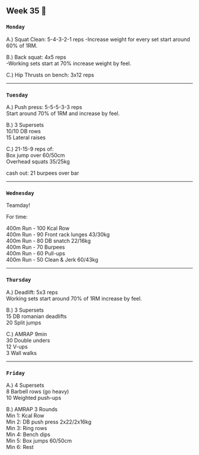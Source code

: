 ## Week 35  :beaver: 

### `Monday`     
A.) Squat Clean: 5-4-3-2-1 reps 
-Increase weight for every set start around 60% of 1RM.  

B.) Back squat: 4x5 reps  
-Working sets start at 70% increase weight by feel.  

C.) Hip Thrusts on bench: 3x12 reps  


---
### `Tuesday`
A.) Push press: 5-5-5-3-3 reps  
Start around 70% of 1RM and increase by feel.  

B.) 3 Supersets  
10/10 DB rows  
15 Lateral raises  

C.) 21-15-9 reps of:   
Box jump over 60/50cm  
Overhead squats 35/25kg  

cash out: 21 burpees over bar  

----
### `Wednesday`
Teamday!  

For time:  

400m Run - 100 Kcal Row  
400m Run - 90 Front rack lunges 43/30kg  
400m Run - 80 DB snatch 22/16kg  
400m Run - 70 Burpees  
400m Run - 60 Pull-ups  
400m Run - 50 Clean & Jerk 60/43kg   





----
### `Thursday`  

A.) Deadlift: 5x3 reps  
Working sets start around 70% of 1RM increase by feel.  

B.) 3 Supersets  
15 DB romanian deadlifts  
20 Split jumps  

C.) AMRAP 9min  
30 Double unders  
12 V-ups  
3 Wall walks  

---
### `Friday` 
A.) 4 Supersets  
8 Barbell rows (go heavy)  
10  Weighted push-ups  

B.) AMRAP 3 Rounds  
Min 1: Kcal Row  
Min 2: DB push press 2x22/2x16kg  
Min 3: Ring rows  
Min 4: Bench dips  
Min 5: Box jumps 60/50cm   
Min 6: Rest  




